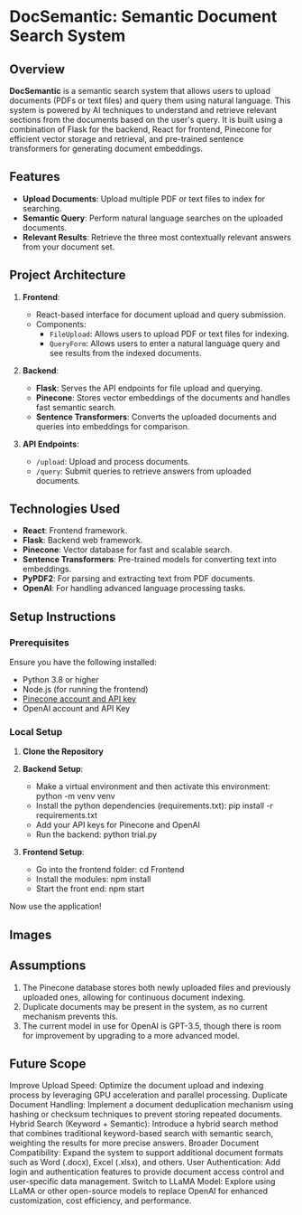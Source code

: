 # **DocSemantic: Semantic Document Search System**

## **Overview**

**DocSemantic** is a semantic search system that allows users to upload documents (PDFs or text files) and query them using natural language. This system is powered by AI techniques to understand and retrieve relevant sections from the documents based on the user's query. It is built using a combination of Flask for the backend, React for frontend, Pinecone for efficient vector storage and retrieval, and pre-trained sentence transformers for generating document embeddings.

## **Features**

- **Upload Documents**: Upload multiple PDF or text files to index for searching.
- **Semantic Query**: Perform natural language searches on the uploaded documents.
- **Relevant Results**: Retrieve the three most contextually relevant answers from your document set.

## **Project Architecture**

1. **Frontend**: 
   - React-based interface for document upload and query submission.
   - Components:
     - `FileUpload`: Allows users to upload PDF or text files for indexing.
     - `QueryForm`: Allows users to enter a natural language query and see results from the indexed documents.

2. **Backend**:
   - **Flask**: Serves the API endpoints for file upload and querying.
   - **Pinecone**: Stores vector embeddings of the documents and handles fast semantic search.
   - **Sentence Transformers**: Converts the uploaded documents and queries into embeddings for comparison.

3. **API Endpoints**:
   - `/upload`: Upload and process documents.
   - `/query`: Submit queries to retrieve answers from uploaded documents.

## **Technologies Used**

- **React**: Frontend framework.
- **Flask**: Backend web framework.
- **Pinecone**: Vector database for fast and scalable search.
- **Sentence Transformers**: Pre-trained models for converting text into embeddings.
- **PyPDF2**: For parsing and extracting text from PDF documents.
- **OpenAI**: For handling advanced language processing tasks.

## **Setup Instructions**

### **Prerequisites**

Ensure you have the following installed:
- Python 3.8 or higher
- Node.js (for running the frontend)
- [Pinecone account and API key](https://www.pinecone.io/)
- OpenAI account and API Key

### **Local Setup**
1. **Clone the Repository**
2. **Backend Setup**:
     - Make a virtual environment and then activate this environment: python -m venv venv
     - Install the python dependencies (requirements.txt): pip install -r requirements.txt
     - Add your API keys for Pinecone and OpenAI
     - Run the backend: python trial.py
      
3. **Frontend Setup**:
     - Go into the frontend folder: cd Frontend
     - Install the modules: npm install
     - Start the front end: npm start

Now use the application!

## **Images**
## **Assumptions**
1. The Pinecone database stores both newly uploaded files and previously uploaded ones, allowing for continuous document indexing.
2. Duplicate documents may be present in the system, as no current mechanism prevents this.
3. The current model in use for OpenAI is GPT-3.5, though there is room for improvement by upgrading to a more advanced model.
   
## **Future Scope**
   Improve Upload Speed: Optimize the document upload and indexing process by leveraging GPU acceleration and parallel processing.
   Duplicate Document Handling: Implement a document deduplication mechanism using hashing or checksum techniques to prevent storing repeated documents.
   Hybrid Search (Keyword + Semantic): Introduce a hybrid search method that combines traditional keyword-based search with semantic search, weighting the results for more precise answers.
   Broader Document Compatibility: Expand the system to support additional document formats such as Word (.docx), Excel (.xlsx), and others.
   User Authentication: Add login and authentication features to provide document access control and user-specific data management.
   Switch to LLaMA Model: Explore using LLaMA or other open-source models to replace OpenAI for enhanced customization, cost efficiency, and performance.

